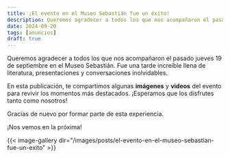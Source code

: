 ```yaml
---
title: ¡El evento en el Museo Sebastián fue un éxito!
description: Queremos agradecer a todos los que nos acompañaron el pasado jueves 19 de septiembre en el Museo Sebastián.
date: 2024-09-20
tags: [anuncios] 
draft: true
---
```


Queremos agradecer a todos los que nos acompañaron el pasado jueves 19 de septiembre en el Museo Sebastián. Fue una tarde increíble llena de literatura, presentaciones y conversaciones inolvidables.

En esta publicación, te compartimos algunas **imágenes** y **videos** del evento para revivir los momentos más destacados. ¡Esperamos que los disfrutes tanto como nosotros!

Gracias de nuevo por formar parte de esta experiencia.

¡Nos vemos en la próxima!

{{< image-gallery dir="/images/posts/el-evento-en-el-museo-sebastian-fue-un-exito" >}}
